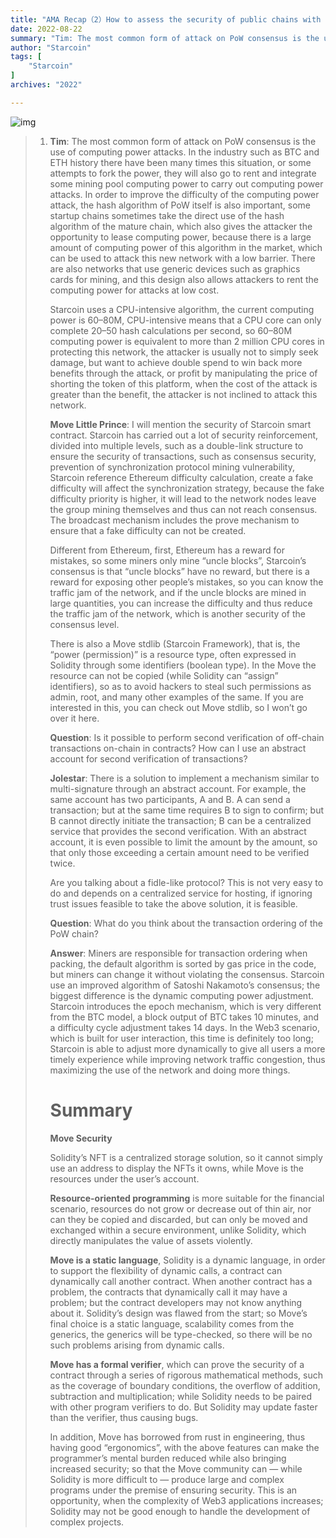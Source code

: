 ```yaml
---
title: "AMA Recap（2）How to assess the security of public chains with Move smart contracts?"
date: 2022-08-22
summary: "Tim: The most common form of attack on PoW consensus is the use of computing power attacks. In the industry such as BTC and ETH history..."
author: "Starcoin"
tags: [
    "Starcoin"
]
archives: "2022"

---
```


![img](/images/hackathon/amar5.png)

> 1. **Tim**: The most common form of attack on PoW consensus is the use of computing power attacks. In the industry such as BTC and ETH history there have been many times this situation, or some attempts to fork the power, they will also go to rent and integrate some mining pool computing power to carry out computing power attacks. In order to improve the difficulty of the computing power attack, the hash algorithm of PoW itself is also important, some startup chains sometimes take the direct use of the hash algorithm of the mature chain, which also gives the attacker the opportunity to lease computing power, because there is a large amount of computing power of this algorithm in the market, which can be used to attack this new network with a low barrier. There are also networks that use generic devices such as graphics cards for mining, and this design also allows attackers to rent the computing power for attacks at low cost.
>
>    Starcoin uses a CPU-intensive algorithm, the current computing power is 60–80M, CPU-intensive means that a CPU core can only complete 20–50 hash calculations per second, so 60–80M computing power is equivalent to more than 2 million CPU cores in protecting this network, the attacker is usually not to simply seek damage, but want to achieve double spend to win back more benefits through the attack, or profit by manipulating the price of shorting the token of this platform, when the cost of the attack is greater than the benefit, the attacker is not inclined to attack this network.
>
>    **Move Little Prince**: I will mention the security of Starcoin smart contract. Starcoin has carried out a lot of security reinforcement, divided into multiple levels, such as a double-link structure to ensure the security of transactions, such as consensus security, prevention of synchronization protocol mining vulnerability, Starcoin reference Ethereum difficulty calculation, create a fake difficulty will affect the synchronization strategy, because the fake difficulty priority is higher, it will lead to the network nodes leave the group mining themselves and thus can not reach consensus. The broadcast mechanism includes the prove mechanism to ensure that a fake difficulty can not be created.
>
>    Different from Ethereum, first, Ethereum has a reward for mistakes, so some miners only mine “uncle blocks”, Starcoin’s consensus is that “uncle blocks” have no reward, but there is a reward for exposing other people’s mistakes, so you can know the traffic jam of the network, and if the uncle blocks are mined in large quantities, you can increase the difficulty and thus reduce the traffic jam of the network, which is another security of the consensus level.
>
>    There is also a Move stdlib (Starcoin Framework), that is, the “power (permission)” is a resource type, often expressed in Solidity through some identifiers (boolean type). In the Move the resource can not be copied (while Solidity can “assign” identifiers), so as to avoid hackers to steal such permissions as admin, root, and many other examples of the same. If you are interested in this, you can check out Move stdlib, so I won’t go over it here.
>
>    **Question**: Is it possible to perform second verification of off-chain transactions on-chain in contracts? How can I use an abstract account for second verification of transactions?
>
>    **Jolestar**: There is a solution to implement a mechanism similar to multi-signature through an abstract account. For example, the same account has two participants, A and B. A can send a transaction; but at the same time requires B to sign to confirm; but B cannot directly initiate the transaction; B can be a centralized service that provides the second verification. With an abstract account, it is even possible to limit the amount by the amount, so that only those exceeding a certain amount need to be verified twice.
>
>    Are you talking about a fidle-like protocol? This is not very easy to do and depends on a centralized service for hosting, if ignoring trust issues feasible to take the above solution, it is feasible.
>
>    **Question**: What do you think about the transaction ordering of the PoW chain?
>
>    **Answer**: Miners are responsible for transaction ordering when packing, the default algorithm is sorted by gas price in the code, but miners can change it without violating the consensus. Starcoin use an improved algorithm of Satoshi Nakamoto’s consensus; the biggest difference is the dynamic computing power adjustment. Starcoin introduces the epoch mechanism, which is very different from the BTC model, a block output of BTC takes 10 minutes, and a difficulty cycle adjustment takes 14 days. In the Web3 scenario, which is built for user interaction, this time is definitely too long; Starcoin is able to adjust more dynamically to give all users a more timely experience while improving network traffic congestion, thus maximizing the use of the network and doing more things.
>
>    # Summary
>
>    **Move Security**
>
>    Solidity’s NFT is a centralized storage solution, so it cannot simply use an address to display the NFTs it owns, while Move is the resources under the user’s account.
>
>    **Resource-oriented programming** is more suitable for the financial scenario, resources do not grow or decrease out of thin air, nor can they be copied and discarded, but can only be moved and exchanged within a secure environment, unlike Solidity, which directly manipulates the value of assets violently.
>
>    **Move is a static language**, Solidity is a dynamic language, in order to support the flexibility of dynamic calls, a contract can dynamically call another contract. When another contract has a problem, the contracts that dynamically call it may have a problem; but the contract developers may not know anything about it. Solidity’s design was flawed from the start; so Move’s final choice is a static language, scalability comes from the generics, the generics will be type-checked, so there will be no such problems arising from dynamic calls.
>
>    **Move has a formal verifier**, which can prove the security of a contract through a series of rigorous mathematical methods, such as the coverage of boundary conditions, the overflow of addition, subtraction and multiplication; while Solidity needs to be paired with other program verifiers to do. But Solidity may update faster than the verifier, thus causing bugs.
>
>    In addition, Move has borrowed from rust in engineering, thus having good “ergonomics”, with the above features can make the programmer’s mental burden reduced while also bringing increased security; so that the Move community can — while Solidity is more difficult to — produce large and complex programs under the premise of ensuring security. This is an opportunity, when the complexity of Web3 applications increases; Solidity may not be good enough to handle the development of complex projects.